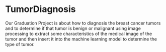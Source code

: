 # TumorDiagnosis
Our Graduation Project is about how to diagnosis the breast cancer tumors and to determine if that tumor is benign or malignant using image processing to extract some characteristics of the medical image of the tumor and then insert it into the machine learning model to determine the type of tumor.
